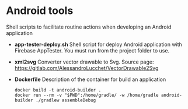 # Android tools
Shell scripts to facilitate routine actions when developing an Android application

- __app-tester-deploy.sh__
  Shell script for deploy Android application with Firebase AppTester. You must run from the project folder to use.
  
- __xml2svg__
  Converter vector drawable to Svg. Source page: https://gitlab.com/AlessandroLucchet/VectorDrawable2Svg

- __Dockerfile__
  Description of the container for build an application
  ```
  docker build -t android-builder .
  docker run --rm -v "$PWD":/home/gradle/ -w /home/gradle android-builder ./gradlew assembleDebug
  ```

